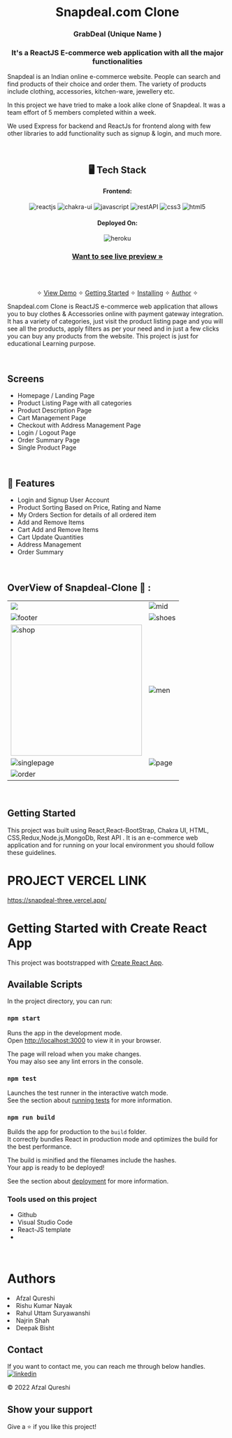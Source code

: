 
<h1 align="center">Snapdeal.com Clone</h1>
<h3 align="center"> GrabDeal (Unique Name )</h3>

<h3 align="center">It's a ReactJS E-commerce web application with all the major functionalities</h3>
Snapdeal is an Indian online e-commerce website. People can search and find products of their choice and order them. The variety of products include clothing, accessories, kitchen-ware, jewellery etc.

In this project we have tried to make a look alike clone of Snapdeal. It was a team effort of 5 members completed within a week.

We used Express for backend and ReactJs for frontend along with few other libraries to add functionality such as signup & login, and much more.

<br />

<h2 align="center">🖥️ Tech Stack</h2>


<h4 align="center">Frontend:</h4>

<p align="center">
  <img src="https://img.shields.io/badge/React-20232A?style=for-the-badge&logo=react&logoColor=61DAFB" alt="reactjs" />
  <img src="https://img.shields.io/badge/Chakra%20UI-3bc7bd?style=for-the-badge&logo=chakraui&logoColor=white" alt="chakra-ui" />
  <img src="https://img.shields.io/badge/JavaScript-323330?style=for-the-badge&logo=javascript&logoColor=F7DF1E" alt="javascript" />
  <img src="https://img.shields.io/badge/Rest_API-02303A?style=for-the-badge&logo=react-router&logoColor=white" alt="restAPI" />
  <img src="https://img.shields.io/badge/CSS3-1572B6?style=for-the-badge&logo=css3&logoColor=white" alt="css3" />
  <img src="https://img.shields.io/badge/HTML5-E34F26?style=for-the-badge&logo=html5&logoColor=white" alt="html5" />
</p>


<h4 align="center">Deployed On:</h4>

<p align="center">

  <img src="https://img.shields.io/badge/vercel-430098?style=for-the-badge&logo=vercel&logoColor=white" alt="heroku" />
</p>



<h3 align="center"><a href="https://snapdeal-three.vercel.app/"><strong>Want to see live preview »</strong></a></h3>



<br />

<p align="center">
  <br />&#10023;
  <a href="#Demo">View Demo</a> &#10023;
  <a href="#Getting-Started">Getting Started</a> &#10023; 
  <a href="#Install">Installing</a> &#10023;
  <a href="#Contact">Author</a> &#10023;
</p>


Snapdeal.com Clone is ReactJS e-commerce web application that allows you to buy  clothes & Accessories online with payment gateway integration. It has a variety of categories, just visit the product listing page and you will see all the products, apply filters as per your need and in just a few clicks you can buy any products from the website. This project is just for educational
Learning purpose.

<br />

## Screens 
- Homepage / Landing Page
- Product Listing Page with all categories
- Product Description Page
- Cart Management Page
- Checkout with Address Management Page
- Login / Logout Page
- Order Summary Page
- Single Product Page


<br />


## 🚀 Features
- Login and Signup User Account
- Product Sorting Based on Price, Rating and Name
- My Orders Section for details of all ordered item
-  Add and Remove Items
- Cart Add and Remove Items 
- Cart Update Quantities 
- Address Management
- Order Summary

<br />

## OverView of Snapdeal-Clone 🙈 :



<table>
  <tr>
    <td> <img src="https://user-images.githubusercontent.com/96861847/213927636-c7a6f2e0-c8a2-4344-b4cf-e7add9e60dab.png"/></td>
    <td><img src="https://user-images.githubusercontent.com/96861847/213927662-7001b0a0-0b5b-4d3c-88bd-ac3b2393542e.png"
 alt="mid" /></td>
  </tr>
  <tr>
   <td><img src="https://user-images.githubusercontent.com/96861847/213927680-b5dfde50-32b2-4f59-a69a-1deb1d0898bb.png"
  alt="footer" /></td>
    <td><img src="https://user-images.githubusercontent.com/96861847/213927697-fadb37b5-448b-4d16-b067-b879b512b81b.png"
c alt="shoes" /></td>
  </tr>
  <tr>
    <td><img src="https://user-images.githubusercontent.com/96861847/213927707-15e90440-8c29-4199-a497-d6d52d39cf67.png"
 height="300px" alt="shop" /></td>
    <td><img src="https://user-images.githubusercontent.com/96861847/213927724-d938142e-eaee-4715-8d3a-b36fefc31ac0.png"
c alt="men" /></td>
  </tr>
  <tr>
    <td><img src="https://user-images.githubusercontent.com/96861847/213927730-c454e02b-fdef-414d-8419-975700afead3.png"
c alt="singlepage" /></td>
    <td><img src="https://user-images.githubusercontent.com/96861847/213927750-3d2b3b09-af87-4ad4-923c-e06d7736d341.png"
 alt="page" /></td>
  </tr>
   <tr>
    <td><img src="https://user-images.githubusercontent.com/96861847/213927760-805c9bd9-285b-4e3b-85f5-adac4e4a7b75.png"
 alt="order" /></td>
   
  </tr>


</table>

<br />



## Getting Started

This project was built using React,React-BootStrap, Chakra UI, HTML, CSS,Redux,Node.js,MongoDb, Rest API . It is an e-commerce web application and for running on your local environment you should follow these guidelines.


# PROJECT VERCEL LINK
https://snapdeal-three.vercel.app/

# Getting Started with Create React App

This project was bootstrapped with [Create React App](https://github.com/facebook/create-react-app).

## Available Scripts

In the project directory, you can run:

### `npm start`

Runs the app in the development mode.\
Open [http://localhost:3000](http://localhost:3000) to view it in your browser.

The page will reload when you make changes.\
You may also see any lint errors in the console.

### `npm test`

Launches the test runner in the interactive watch mode.\
See the section about [running tests](https://facebook.github.io/create-react-app/docs/running-tests) for more information.

### `npm run build`

Builds the app for production to the `build` folder.\
It correctly bundles React in production mode and optimizes the build for the best performance.

The build is minified and the filenames include the hashes.\
Your app is ready to be deployed!

See the section about [deployment](https://create-react-app.dev/docs/deployment/) for more information.


### Tools used on this project
- Github
- Visual Studio Code
- React-JS template
- 

<br />
<h1>Authors</h1>
<li>Afzal Qureshi</li>
<li>Rishu Kumar Nayak</li>
<li>Rahul Uttam Suryawanshi</li>
<li>Najrin Shah</li>
<li>Deepak Bisht</li>



## Contact

If you want to contact me, you can reach me through below handles. <br />
[![linkedin](https://img.shields.io/badge/afzalqureshi-0077B5?style=for-the-badge&logo=linkedin&logoColor=white)](https://www.linkedin.com/in/afzalqureshi/)




© 2022 Afzal Qureshi



## Show your support

Give a ⭐️ if you like this project!


